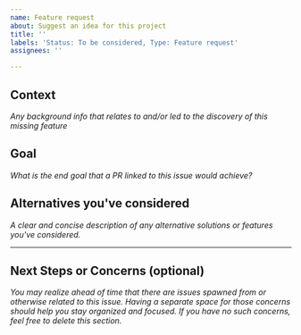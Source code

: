 ```yaml
---
name: Feature request
about: Suggest an idea for this project
title: ''
labels: 'Status: To be considered, Type: Feature request'
assignees: ''

---
```


## Context
*Any background info that relates to and/or led to the discovery of this missing feature*

## Goal
*What is the end goal that a PR linked to this issue would achieve?*

## Alternatives you've considered
*A clear and concise description of any alternative solutions or features you've considered.*


----------------------------------------------------------------------------------------
## Next Steps or Concerns (optional)
*You may realize ahead of time that there are issues spawned from or otherwise related to this issue. Having a separate space for those concerns should help you stay organized and focused. If you have no such concerns, feel free to delete this section.*
